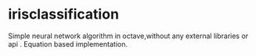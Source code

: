 # irisclassification
Simple neural network algorithm in octave,without any external libraries or api .
Equation based implementation.
